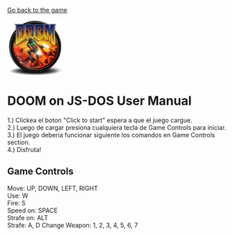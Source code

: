 [Go back to the game](https://thedoggybrad.github.io/doom_on_js-dos/)

<img src="android-chrome-192x192.png" width="128px" height="128px">

# DOOM on JS-DOS User Manual
1.) Clickea el boton "Click to start" espera a que el juego cargue.<br>
2.) Luego de cargar presiona cualquiera tecla de Game Controls para iniciar.<br>
3.) El juego deberia funcionar siguiente los comandos en Game Controls section.<br>
4.) Disfruta!

## Game Controls
Move: UP, DOWN, LEFT, RIGHT<br>
Use: W<br>
Fire: S<br>
Speed on: SPACE<br>
Strafe on: ALT<br>
Strafe: A, D
Change Weapon: 1, 2, 3, 4, 5, 6, 7
